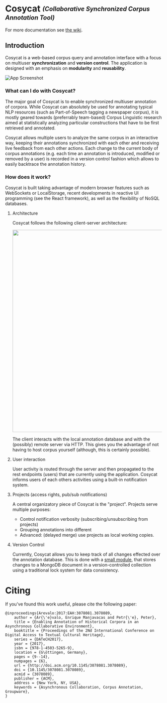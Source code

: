 <h1>Cosycat 
<span>
<em>
<sub><sup>(Collaborative Synchronized Corpus Annotation Tool)</sup></sub>
</em>
</span>
</h1>

For more documentation see [the wiki](https://github.com/emanjavacas/cosycat/wiki).

## Introduction

Cosycat is a web-based corpus query and annotation interface with a focus on
multiuser **synchronization** and **version control**. The application is designed 
with an emphasis on **modularity** and **reusability**.

![App Screenshot](https://github.com/emanjavacas/cosycat/raw/master/doc/img/client.png)

### What can I do with Cosycat?

The major goal of Cosycat is to enable synchronized multiuser annotation of corpora.
While Cosycat can absolutely be used for annotating typical NLP resources (such as
Part-of-Speech tagging a newspaper corpus), it is mostly geared towards (preferrably
team-based) Corpus Linguistic research aimed at statistically analyzing 
particular constructions that have to be first retrieved and annotated.

Cosycat allows multiple users to analyze the same corpus in an interactive way,
keeping their annotations synchronized with each other and receiving live feedback
from each other actions. Each change to the current body of corpus annotations 
(e.g. each time an annotation is introduced, modified or removed by a user) is
recorded in a version control fashion which allows to easily backtrace the annotation
history.

### How does it work?

Cosycat is built taking advantage of modern browser features such as WebSockets or LocalStorage,
recent developments in reactive UI programming (see the React framework), as well as the
flexibility of NoSQL databases.

1.  Architecture

    Cosycat follows the following client-server architecture:
    
	<p align="center"><img src="./doc/img/app-remote.jpg" width="650px"></p>
    
    The client interacts with the local annotation database and with the (possibly) remote server
    via HTTP. This gives you the advantage of not having to host corpus yourself (although, this
    is certainly possible).

2.  User interaction

    User activity is routed through the server and then propagated to the rest endpoints (users)
    that are currently using the application. Cosycat informs users of each others activities using
    a built-in notification system.

3.  Projects (access rights, pub/sub notifications)

    A central organizatory piece of Cosycat is the "project". Projects serve multiple purposes:
    
    -   Control notification verbosity (subscribing/unsubscribing from projects)
    -   Grouping annotations into different
    -   Advanced: (delayed merge) use projects as local working copies.

4.  Version Control

    Currently, Cosycat allows you to keep track of all changes effected over the annotation database.
    This is done with a [small module](https://github.com/emanjavacas/cosycat/blob/master/src/clj/cosycat/vcs.clj),
	that stores changes to a MongoDB document in a version-controlled
    collection using a traditional lock system for data consistency.

# Citing

If you've found this work useful, please cite the following paper:

```
@inproceedings{Arevalo:2017:EAH:3078081.3078089,
    author = {Ar{\'e}valo, Enrique Manjavacas and Petr{\'e}, Peter},
    title = {Enabling Annotation of Historical Corpora in an Asynchronous Collaborative Environment},
    booktitle = {Proceedings of the 2Nd International Conference on Digital Access to Textual Cultural Heritage},
    series = {DATeCH2017},
    year = {2017},
    isbn = {978-1-4503-5265-9},
    location = {G\öttingen, Germany},
    pages = {9--14},
    numpages = {6},
    url = {http://doi.acm.org/10.1145/3078081.3078089},
    doi = {10.1145/3078081.3078089},
    acmid = {3078089},
    publisher = {ACM},
    address = {New York, NY, USA},
    keywords = {Asynchronous Collaboration, Corpus Annotation, Groupware},
}
```
